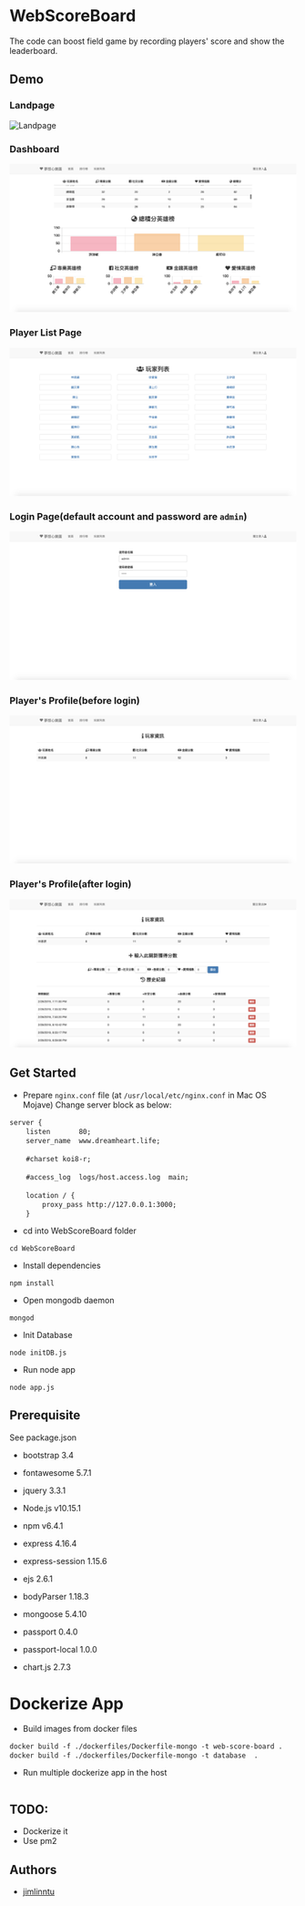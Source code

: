 # WebScoreBoard
The code can boost field game by recording players' score and show the leaderboard.
## Demo
### Landpage
![Landpage](demo/landpage.png)
### Dashboard
![Dashboard](demo/dashboard.png)
### Player List Page
![PlayerListPage](demo/playerListPage.png)
### Login Page(default account and password are `admin`)
![Login](demo/login.png)
### Player's Profile(before login)
![PlayerProfile(before)](demo/playerProfile.png)
### Player's Profile(after login)
![PlayerProfle(after)](demo/playerProfileAfter.png)


## Get Started
* Prepare `nginx.conf` file (at `/usr/local/etc/nginx.conf` in Mac OS Mojave)
Change server block as below:

```
server {
    listen       80;
    server_name  www.dreamheart.life;

    #charset koi8-r;

    #access_log  logs/host.access.log  main;

    location / {
        proxy_pass http://127.0.0.1:3000;
    }
```

* cd into WebScoreBoard folder

```
cd WebScoreBoard
```
* Install dependencies

```
npm install
```
* Open mongodb daemon

```
mongod
```
* Init Database

```
node initDB.js
```
* Run node app

```
node app.js
```


## Prerequisite
See package.json
* bootstrap 3.4

* fontawesome 5.7.1

* jquery 3.3.1

* Node.js v10.15.1

* npm v6.4.1

* express 4.16.4

* express-session 1.15.6

* ejs 2.6.1

* bodyParser 1.18.3

* mongoose 5.4.10

* passport 0.4.0

* passport-local 1.0.0

* chart.js 2.7.3

# Dockerize App
* Build images from docker files
```
docker build -f ./dockerfiles/Dockerfile-mongo -t web-score-board .
docker build -f ./dockerfiles/Dockerfile-mongo -t database  .
```
* Run multiple dockerize app in the host
```
```


## TODO:
* Dockerize it
* Use pm2  

## Authors
* [jimlinntu](https://github.com/jimlinntu)
